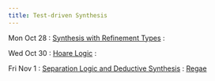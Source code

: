 ```yaml
---
title: Test-driven Synthesis
---
```


Mon Oct 28
: [Synthesis with Refinement Types](../lectures/lecture23-types2.pdf)
  : []()

Wed Oct 30
: [Hoare Logic](https://cmu-program-analysis.github.io/2022/lecture-slides/14-hoare-logic.pdf)
  : []()

Fri Nov 1
: [Separation Logic and Deductive Synthesis](../lectures/lecture27-sl.pdf)
  : [Regae](https://glassmanlab.seas.harvard.edu/papers/ips_augex_uist20.pdf)
